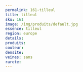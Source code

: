```yaml
---
permalink: 161-tilleul
title: tilleul
sku: 161
image: /img/produits/default.jpg
essence: tilleul
region: europe
details: 
produits: 
couleur: 
densite: 
veines: sans
rarete: 
---
```

